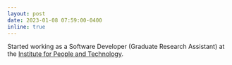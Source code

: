 ```yaml
---
layout: post
date: 2023-01-08 07:59:00-0400
inline: true
---
```


Started working as a Software Developer (Graduate Research Assistant) at the [Institute for People and Technology](https://research.gatech.edu/ipat). 